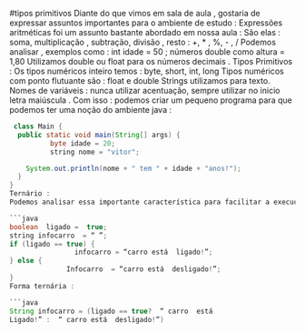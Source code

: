 #tipos primitivos
Diante do que vimos em sala de aula , gostaria de expressar assuntos importantes para o ambiente de estudo :
Expressões aritméticas foi um assunto bastante abordado em nossa aula :
São elas :  soma, multiplicação , subtração, divisão , resto :  +, * , %,  - , /
Podemos analisar , exemplos  como : int idade = 50 ; números  double  como altura =  1,80
Utilizamos double ou float para os números decimais .
Tipos Primitivos : 
Os tipos numéricos inteiro  temos  :  byte, short, int, long
Tipos numéricos com ponto flutuante  são : float e double 
Strings utilizamos para texto.
Nomes  de variáveis : nunca utilizar acentuação,  sempre utilizar no inicio letra maiúscula .
Com isso : podemos criar um pequeno programa para que podemos ter uma noção do ambiente java :

```java
 class Main {
  public static void main(String[] args) {
          byte idade = 20;
          string nome = "vitor";

    System.out.println(nome + " tem " + idade + "anos!");
  }
}
Ternário : 
Podemos analisar essa importante característica para facilitar a execução no ambiente java :

```java
boolean  ligado =  true;
string infocarro  = “ ”;
if (ligado == true) { 
                infocarro = “carro está  ligado!”;
} else { 
              Infocarro  = “carro está  desligado!”;
}
Forma ternária :

```java
String infocarro = (ligado == true?  “ carro  está
Ligado!” :  “ carro está  desligado!”)
